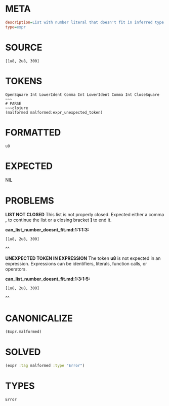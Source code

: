 # META
~~~ini
description=List with number literal that doesn't fit in inferred type
type=expr
~~~
# SOURCE
~~~roc
[1u8, 2u8, 300]
~~~
# TOKENS
~~~text
OpenSquare Int LowerIdent Comma Int LowerIdent Comma Int CloseSquare ~~~
# PARSE
~~~clojure
(malformed malformed:expr_unexpected_token)
~~~
# FORMATTED
~~~roc
u8
~~~
# EXPECTED
NIL
# PROBLEMS
**LIST NOT CLOSED**
This list is not properly closed.
Expected either a comma **,** to continue the list or a closing bracket **]** to end it.

**can_list_number_doesnt_fit.md:1:1:1:3:**
```roc
[1u8, 2u8, 300]
```
^^


**UNEXPECTED TOKEN IN EXPRESSION**
The token **u8** is not expected in an expression.
Expressions can be identifiers, literals, function calls, or operators.

**can_list_number_doesnt_fit.md:1:3:1:5:**
```roc
[1u8, 2u8, 300]
```
  ^^


# CANONICALIZE
~~~clojure
(Expr.malformed)
~~~
# SOLVED
~~~clojure
(expr :tag malformed :type "Error")
~~~
# TYPES
~~~roc
Error
~~~
